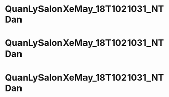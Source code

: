 # QuanLySalonXeMay_18T1021031_NTDan
# QuanLySalonXeMay_18T1021031_NTDan
# QuanLySalonXeMay_18T1021031_NTDan
